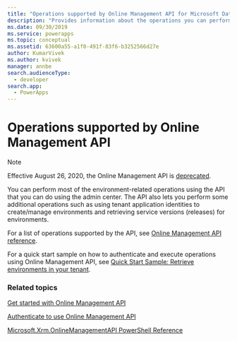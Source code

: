 ```yaml
---
title: "Operations supported by Online Management API for Microsoft Dataverse| MicrosoftDocs"
description: "Provides information about the operations you can perform using the Online Management API to manage your Microsoft Dataverse environments."
ms.date: 09/30/2019
ms.service: powerapps
ms.topic: conceptual
ms.assetid: 63600a55-a1f0-491f-83f6-b3252566d27e
author: KumarVivek
ms.author: kvivek
manager: annbe
search.audienceType: 
  - developer
search.app: 
  - PowerApps
---
```

# Operations supported by Online Management API 

> [!NOTE]
> Effective August 26, 2020, the Online Management API is [deprecated](/power-platform/important-changes-coming##online-management-api-powershell-module-and-rest-api-are-deprecated).

You can perform most of the environment-related operations using the API that you can do using the admin center. The API also lets you perform some additional operations such as using tenant application identities to create/manage environments and retrieving service versions (releases) for environments.

For a list of operations supported by the API, see [Online Management API reference](/rest/api/admin.services.crm.dynamics.com/).

For a quick start sample on how to authenticate and execute operations using Online Management API, see [Quick Start Sample: Retrieve environments in your tenant](sample-quick-start.md).

### Related topics  

[Get started with Online Management API](get-started-online-management-api.md)

[Authenticate to use Online Management API](authentication.md)

[Microsoft.Xrm.OnlineManagementAPI PowerShell Reference](/powershell/module/microsoft.xrm.onlinemanagementapi)
